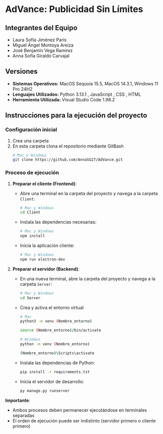 # AdVance: Publicidad Sin Límites
## Integrantes del Equipo
 - Laura Sofía Jiménez París
 - Miguel Ángel Montoya Areiza
 - José Benjamín Vega Ramírez
 - Anna Sofía Giraldo Carvajal
## Versiones
 - **Sistemas Operativos:** MacOS Sequoia 15.5, MacOS 14.3.1, Windows 11 Pro 24H2
 - **Lenguajes Utilizados:** Python 3.13.1 , JavaScript , CSS , HTML
 - **Herramienta Utilizada:** Visual Studio Code 1.98.2  
 
## Instrucciones para la ejecución del proyecto

### Configuración inicial
1. Crea una carpeta
2. En esta carpeta clona el repositorio mediante GitBash
   ```bash
   # Mac y Windows
   git clone https://github.com/AnnaSG27/AdVance.git
   ```

### Proceso de ejecución 

1. **Preparar el cliente (Frontend)**:
   - Abre una terminal en la carpeta del proyecto y navega a la carpeta `Client`:
     ```bash
     # Mac y Windows 
     cd Client
     ```
   - Instala las dependencias necesarias:
     ```bash
     # Mac y Windows
     npm install
     ```
   - Inicia la aplicación cliente:
     ```bash
     # Mac y Windows
     npm run electron-dev
     ```

2. **Preparar el servidor (Backend)**:
   - En una nueva terminal, abre la carpeta del proyecto y navega a la carpeta `Server`:
     ```bash
     # Mac y Windows
     cd Server
     ```
   - Crea y activa el entorno virtual
	   ```bash
     # Mac
     python3 -m venv (Nombre_entorno)
     ```
     ```bash
     source (Nombre_entorno)/bin/activate
     ```
   
     ```bash
     # Windows
     python -m venv (Nombre_entorno)
     ```
     ```bash
     (Nombre_entorno)\Scripts\activate
     ```
   - Instala las dependencias de Python:
     ```bash
     pip install -r requirements.txt
     ```
   - Inicia el servidor de desarrollo:
     ```bash
     py manage.py runserver
     ```

**Importante**:
- Ambos procesos deben permanecer ejecutándose en terminales separadas
- El orden de ejecución puede ser indistinto (servidor primero o cliente primero)
